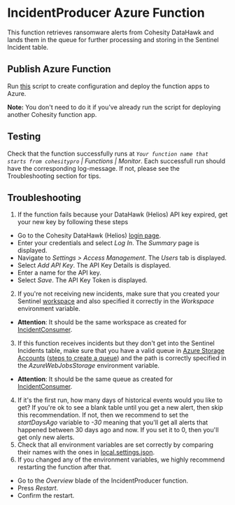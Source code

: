 # IncidentProducer Azure Function
This function retrieves ransomware alerts from Cohesity DataHawk and lands them in the queue for further processing and storing in the Sentinel Incident table.

## Publish Azure Function
Run [this](https://github.com/cohesity/Azure-Sentinel/tree/CohesitySecurity.internal/Solutions/CohesitySecurity/Data%20Connectors/Helios2Sentinel/azuredeploy.json.sh) script to create configuration and deploy the function apps to Azure.

**Note:** You don't need to do it if you've already run the script for deploying another Cohesity function app. 

## Testing
Check that the function successfully runs at  _``Your function name that starts from cohesitypro`` | Functions | Monitor_. Each successfull run should have the corresponding log-message. If not, please see the Troubleshooting section for tips.

## Troubleshooting
1. If the function fails because your DataHawk (Helios) API key expired, get your new key by following these steps
* Go to the Cohesity DataHawk (Helios) [login page](https://helios.cohesity.com/login).
* Enter your credentials and select _Log In_. The _Summary_ page is displayed.
* Navigate to _Settings > Access Management_. The _Users_ tab is displayed.
* Select _Add API Key_. The API Key Details is displayed.
* Enter a name for the API key.
* Select _Save_. The API Key Token is displayed.
2. If you're not receiving new incidents, make sure that you created your Sentinel [workspace](https://portal.azure.com/#view/HubsExtension/BrowseResource/resourceType/microsoft.securityinsightsarg%2Fsentinel) and also specified it correctly in the _Workspace_ environment variable.
* __Attention__: It should be the same workspace as created for [IncidentConsumer](https://github.com/cohesity/Azure-Sentinel/tree/CohesitySecurity.internal/Solutions/CohesitySecurity/Data%20Connectors/Helios2Sentinel/IncidentConsumer#readme).
3. If this function receives incidents but they don't get into the Sentinel Incidents table, make sure that you have a valid queue in [Azure Storage Accounts](https://portal.azure.com/#view/HubsExtension/BrowseResource/resourceType/Microsoft.Storage%2FStorageAccounts) ([steps to create a queue](https://learn.microsoft.com/azure/storage/queues/storage-quickstart-queues-portal)) and the path is correctly specified in the _AzureWebJobsStorage_ environment variable.
* __Attention__: It should be the same queue as created for [IncidentConsumer](https://github.com/cohesity/Azure-Sentinel/tree/CohesitySecurity.internal/Solutions/CohesitySecurity/Data%20Connectors/Helios2Sentinel/IncidentConsumer#readme).
4. If it's the first run, how many days of historical events would you like to get? If you're ok to see a blank table until you get a new alert, then skip this recommendation. If not, then we recommend to set the _startDaysAgo_ variable to _-30_ meaning that you'll get all alerts that happened between 30 days ago and now. If you set it to 0, then you'll get only new alerts.
5. Check that all environment variables are set correctly by comparing their names with the ones in [local.settings.json](https://github.com/cohesity/Azure-Sentinel/blob/CohesitySecurity.internal/Solutions/CohesitySecurity/Data%20Connectors/Helios2Sentinel/IncidentProducer/local.settings.json).
6. If you changed any of the environment variables, we highly recommend restarting the function after that.
* Go to the _Overview_ blade of the IncidentProducer function.
* Press _Restart_.
* Confirm the restart.
